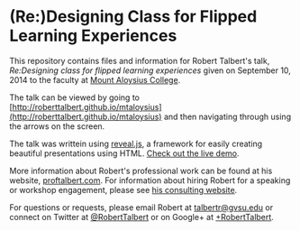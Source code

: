 (Re:)Designing Class for Flipped Learning Experiences
=============================================================================

This repository contains files and information for Robert Talbert's talk, _Re:Designing class for flipped learning experiences_ given on September 10, 2014 to the faculty at [Mount Aloysius College](http://www.mtaloy.edu/).   

The talk can be viewed by going to [http://roberttalbert.github.io/mtaloysius](http://roberttalbert.github.io/mtaloysius) and then navigating through using the arrows on the screen. 

The talk was writtein using [reveal.js](http://lab.hakim.se/reveal-js/), a framework for easily creating beautiful presentations using HTML. [Check out the live demo](http://lab.hakim.se/reveal-js/).

More information about Robert's professional work can be found at his website, [proftalbert.com](http://proftalbert.com). For information about hiring Robert for a speaking or workshop engagement, please see [his consulting website](http://proftalbert.com/consulting). 

For questions or requests, please email Robert at talbertr@gvsu.edu or connect on Twitter at [@RobertTalbert](http://twitter.com/RobertTalbert) or on Google+ at [+RobertTalbert](http://google.com/+RobertTalbert).